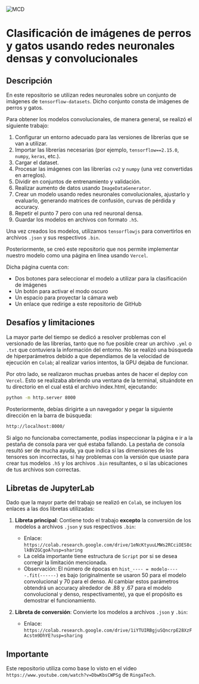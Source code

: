 ![MCD](https://mcd.unison.mx/wp-content/themes/awaken/img/logo_mcd.png)
# Clasificación de imágenes de perros y gatos usando redes neuronales densas y convolucionales

## Descripción

En este repositorio se utilizan redes neuronales sobre un conjunto de imágenes de `tensorflow-datasets`. Dicho conjunto consta de imágenes de perros y gatos.

Para obtener los modelos convolucionales, de manera general, se realizó el siguiente trabajo:

1. Configurar un entorno adecuado para las versiones de librerías que se van a utilizar.
2. Importar las librerías necesarias (por ejemplo, `tensorflow==2.15.0`, `numpy`, `keras`, etc.).
3. Cargar el dataset.
4. Procesar las imágenes con las librerías `cv2` y `numpy` (una vez convertidas en arreglos).
5. Dividir en conjuntos de entrenamiento y validación.
6. Realizar aumento de datos usando `ImageDataGenerator`.
7. Crear un modelo usando redes neuronales convolucionales, ajustarlo y evaluarlo, generando matrices de confusión, curvas de pérdida y accuracy.
8. Repetir el punto 7 pero con una red neuronal densa.
9. Guardar los modelos en archivos con formato `.h5`.

Una vez creados los modelos, utilizamos `tensorflowjs` para convertirlos en archivos `.json` y sus respectivos `.bin`.

Posteriormente, se creó este repositorio que nos permite implementar nuestro modelo como una página en línea usando `Vercel`.

Dicha página cuenta con:
- Dos botones para seleccionar el modelo a utilizar para la clasificación de imágenes
- Un botón para activar el modo oscuro
- Un espacio para proyectar la cámara web
- Un enlace que redirige a este repositorio de GitHub

## Desafíos y limitaciones

La mayor parte del tiempo se dedicó a resolver problemas con el versionado de las librerías, tanto que no fue posible crear un archivo `.yml` o `.txt` que contuviera la información del entorno. No se realizó una búsqueda de hiperparámetros debido a que dependíamos de la velocidad de ejecución en `Colab`; al realizar varios intentos, la GPU dejaba de funcionar.

Por otro lado, se realizaron muchas pruebas antes de hacer el deploy con `Vercel`. Esto se realizaba abriendo una ventana de la terminal, situándote en tu directorio en el cual está el archivo index.html, ejecutando:
```bash
python -m http.server 8000
```
Posteriormente, debías dirigirte a un navegador y pegar la siguiente dirección en la barra de búsqueda:
```bash
http://localhost:8000/
```
Si algo no funcionaba correctamente, podías inspeccionar la página e ir a la pestaña de consola para ver qué estaba fallando. La pestaña de consola resultó ser de mucha ayuda, ya que indica si las dimensiones de los tensores son incorrectas, si hay problemas con la versión que usaste para crear tus modelos `.h5` y los archivos `.bin` resultantes, o si las ubicaciones de tus archivos son correctas.

## Libretas de JupyterLab

Dado que la mayor parte del trabajo se realizó en `Colab`, se incluyen los enlaces a las dos libretas utilizadas:

1. **Libreta principal**: Contiene todo el trabajo **excepto** la conversión de los modelos a archivos `.json` y sus respectivos `.bin`:
   - Enlace: `https://colab.research.google.com/drive/1eNcKtyuuLMWs2RCciOES8clkBVZGCgoA?usp=sharing`
   - La celda importante tiene estructura de `Script` por si se desea corregir la limitación mencionada.
   - Observación: El número de épocas en `hist_---- = modelo-----.fit(------)` es bajo (originalmente se usaron 50 para el modelo convolucional y 70 para el denso. Al cambiar estos parámetros obtendrá un accuracy alrededor de .88 y .67 para el modelo convolucional y denso, respectivamente), ya que el propósito es demostrar el funcionamiento.

2. **Libreta de conversión**: Convierte los modelos a archivos `.json` y `.bin`:
   - Enlace: `https://colab.research.google.com/drive/1iYTUIRBgjuSQncrpE28XzFAcstm9DhYE?usp=sharing`

## Importante

Este repositorio utiliza como base lo visto en el video `https://www.youtube.com/watch?v=DbwKbsCWPSg` de `RingaTech`.
